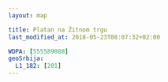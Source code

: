 ```yaml
---
layout: map

title: Platan na Žitnom trgu
last_modified_at: 2018-05-23T08:07:32+02:00

WDPA: [555589088]
geoSrbija:
  L1_182: [201]
---
```

